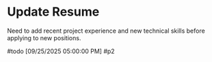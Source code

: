 # Update Resume

Need to add recent project experience and new technical skills before applying to new positions.

#todo [09/25/2025 05:00:00 PM] #p2
